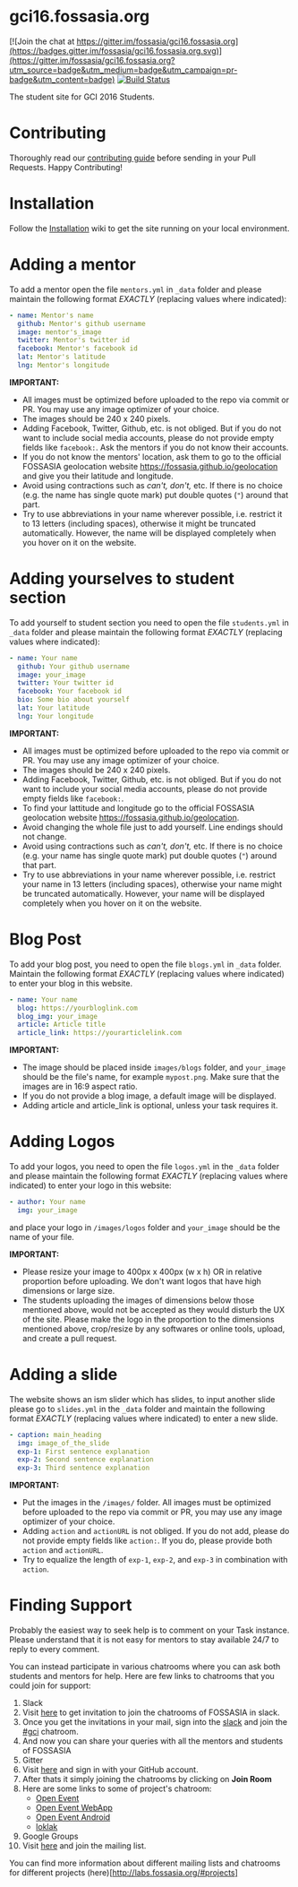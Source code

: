 # gci16.fossasia.org

[![Join the chat at https://gitter.im/fossasia/gci16.fossasia.org](https://badges.gitter.im/fossasia/gci16.fossasia.org.svg)](https://gitter.im/fossasia/gci16.fossasia.org?utm_source=badge&utm_medium=badge&utm_campaign=pr-badge&utm_content=badge)
[![Build Status](https://travis-ci.org/fossasia/gci16.fossasia.org.svg)](https://travis-ci.org/fossasia/gci16.fossasia.org)

The student site for GCI 2016 Students.

# Contributing

Thoroughly read our [contributing guide](https://github.com/fossasia/gci16.fossasia.org/blob/gh-pages/CONTRIBUTING.md) before sending in your Pull Requests. Happy Contributing!

# Installation

Follow the [Installation](https://github.com/fossasia/gci16.fossasia.org/wiki/Installation) wiki to get the site running on your local environment.

# Adding a mentor

To add a mentor open the file `mentors.yml` in `_data` folder and please maintain the following format *EXACTLY* (replacing values where indicated):

```yaml
- name: Mentor's name
  github: Mentor's github username
  image: mentor's_image
  twitter: Mentor's twitter id
  facebook: Mentor's facebook id
  lat: Mentor's latitude
  lng: Mentor's longitude
```

**IMPORTANT:**

- All images must be optimized before uploaded to the repo via commit or PR. You may use any image optimizer of your choice.
- The images should be 240 x 240 pixels.
- Adding Facebook, Twitter, Github, etc. is not obliged. But if you do not want to include social media accounts, please do not provide empty fields like `facebook:`. Ask the mentors if you do not know their accounts.
- If you do not know the mentors' location, ask them to go to the official FOSSASIA geolocation website <https://fossasia.github.io/geolocation> and give you their latitude and longitude.
- Avoid using contractions such as *can't, don't,* etc. If there is no choice (e.g. the name has single quote mark) put double quotes (`"`) around that part.
- Try to use abbreviations in your name wherever possible, i.e. restrict it to 13 letters (including spaces), otherwise it might be truncated automatically. However, the name will be displayed completely when you hover on it on the website.

# Adding yourselves to student section

To add yourself to student section you need to open the file `students.yml` in `_data` folder and please maintain the following format *EXACTLY* (replacing values where indicated):

```yaml
- name: Your name
  github: Your github username
  image: your_image
  twitter: Your twitter id
  facebook: Your facebook id
  bio: Some bio about yourself
  lat: Your latitude
  lng: Your longitude
```

**IMPORTANT:**

- All images must be optimized before uploaded to the repo via commit or PR. You may use any image optimizer of your choice.
- The images should be 240 x 240 pixels.
- Adding Facebook, Twitter, Github, etc. is not obliged. But if you do not want to include your social media accounts, please do not provide empty fields like `facebook:`.
- To find your lattitude and longitude go to the official FOSSASIA geolocation website <https://fossasia.github.io/geolocation>.
- Avoid changing the whole file just to add yourself. Line endings should not change.
- Avoid using contractions such as *can't, don't,* etc. If there is no choice (e.g. your name has single quote mark) put double quotes (`"`) around that part.
- Try to use abbreviations in your name wherever possible, i.e. restrict your name in 13 letters (including spaces), otherwise your name might be truncated automatically. However, your name will be displayed completely when you hover on it on the website.

# Blog Post

To add your blog post, you need to open the file `blogs.yml` in `_data` folder. Maintain the following format *EXACTLY* (replacing values where indicated) to enter your blog in this website.

```yaml
- name: Your name
  blog: https://yourbloglink.com
  blog_img: your_image
  article: Article title
  article_link: https://yourarticlelink.com
```

**IMPORTANT:**

- The image should be placed inside `images/blogs` folder, and `your_image` should be the file's name, for example `mypost.png`. Make sure that the images are in 16:9 aspect ratio.
- If you do not provide a blog image, a default image will be displayed.
- Adding article and article_link is optional, unless your task requires it.

# Adding Logos

To add your logos, you need to open the file `logos.yml` in the `_data` folder and please
maintain the following format *EXACTLY* (replacing values where indicated) to enter your logo in this website:

```yaml
- author: Your name
  img: your_image
```

and place your logo in `/images/logos` folder and `your_image` should be the name of your file.

**IMPORTANT:**

- Please resize your image to 400px x 400px (w x h) OR in relative proportion before uploading. We don't want logos that have high dimensions or large size.
- The students uploading the images of dimensions below those mentioned above, would not be accepted as they would disturb the UX of the site. Please make the logo in the proportion to the dimensions mentioned above, crop/resize by any softwares or online tools, upload, and create a pull request.

# Adding a slide

The website shows an ism slider which has slides, to input another slide please go to `slides.yml` in the `_data` folder and maintain the following format *EXACTLY* (replacing values where indicated) to enter a new slide.

```yaml
- caption: main_heading
  img: image_of_the_slide
  exp-1: First sentence explanation
  exp-2: Second sentence explanation
  exp-3: Third sentence explanation
```

**IMPORTANT:**

- Put the images in the `/images/` folder. All images must be optimized before uploaded to the repo via commit or PR, you may use any image optimizer of your choice.
- Adding `action` and `actionURL` is not obliged. If you do not add, please do not provide empty fields like `action:`. If you do, please provide both `action` and `actionURL`.
- Try to equalize the length of `exp-1`, `exp-2`, and `exp-3` in combination with `action`.

# Finding Support

Probably the easiest way to seek help is to comment on your Task instance. Please understand that it is not easy for mentors to stay available 24/7 to reply to every comment.

You can instead participate in various chatrooms where you can ask both students and mentors for help. Here are few links to chatrooms that you could join for support:

1. Slack
2. Visit [here](http://fossasia-slack.herokuapp.com/) to get invitation to join the chatrooms of FOSSASIA in slack.
3. Once you get the invitations in your mail, sign into the [slack](http://fossasia.slack.com)
   and join the [#gci](https://fossasia.slack.com/messages/gci/) chatroom.
4. And now you can share your queries with all the mentors and students of FOSSASIA
5. Gitter
6. Visit [here](https://gitter.im/) and sign in with your GitHub account.
7. After thats it simply joining the chatrooms by clicking on **Join Room**
8. Here are some links to some of project's chatroom:
   - [Open Event](https://gitter.im/fossasia/open-event)
   - [Open Event WebApp](https://gitter.im/fossasia/open-event-webapp)
   - [Open Event Android](https://gitter.im/fossasia/open-event-android)
   - [loklak](https://gitter.im/loklak/loklak)
9. Google Groups
10. Visit [here](https://groups.google.com/forum/#!forum/fossasia) and join the
    mailing list.

You can find more information about different mailing lists and chatrooms for
different projects (here)[http://labs.fossasia.org/#projects]

